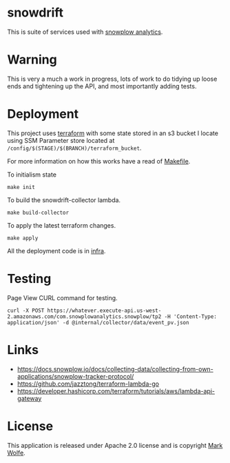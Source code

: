 # snowdrift

This is suite of services used with [snowplow analytics](https://github.com/snowplow/snowplow).

# Warning

This is very a much a work in progress, lots of work to do tidying up loose ends and tightening up the API, and most importantly adding tests.

# Deployment

This project uses [terraform](https://www.terraform.io/) with some state stored in an s3 bucket I locate using SSM Parameter store located at `/config/$(STAGE)/$(BRANCH)/terraform_bucket`.

For more information on how this works have a read of [Makefile](./Makefile).

To initialism state
```
make init
```

To build the snowdrift-collector lambda.

```
make build-collector
```

To apply the latest terraform changes.
```
make apply
```

All the deployment code is in [infra](./infra).

# Testing

Page View CURL command for testing.

```
curl -X POST https://whatever.execute-api.us-west-2.amazonaws.com/com.snowplowanalytics.snowplow/tp2 -H 'Content-Type: application/json' -d @internal/collector/data/event_pv.json
```

# Links

* https://docs.snowplow.io/docs/collecting-data/collecting-from-own-applications/snowplow-tracker-protocol/
* https://github.com/jazztong/terraform-lambda-go
* https://developer.hashicorp.com/terraform/tutorials/aws/lambda-api-gateway

# License

This application is released under Apache 2.0 license and is copyright [Mark Wolfe](https://www.wolfe.id.au).